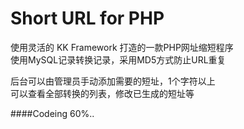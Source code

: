Short URL for PHP
=====================
使用灵活的 KK Framework 打造的一款PHP网址缩短程序  
使用MySQL记录转换记录，采用MD5方式防止URL重复  

后台可以由管理员手动添加需要的短址，1个字符以上  
可以查看全部转换的列表，修改已生成的短址等  

####Codeing 60%..
